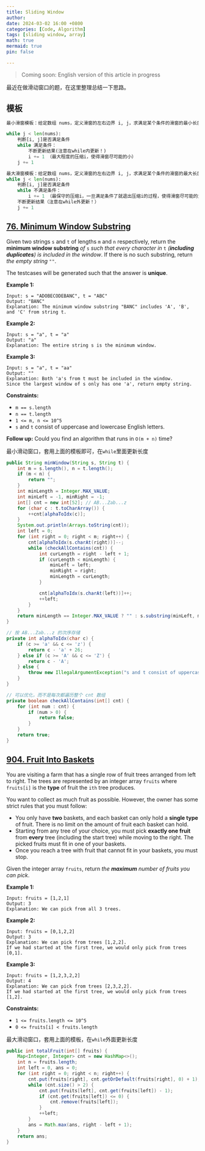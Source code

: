 ```yaml
---
title: Sliding Window
author: 
date: 2024-03-02 16:00 +0800
categories: [Code, Algorithm]
tags: [sliding window, array]
math: true
mermaid: true
pin: false

---
```




> Coming soon: English version of this article in progress



最近在做滑动窗口的题，在这里整理总结一下思路。

## 模板

```python
最小滑窗模板：给定数组 nums，定义滑窗的左右边界 i, j，求满足某个条件的滑窗的最小长度。

while j < len(nums):
    判断[i, j]是否满足条件
    while 满足条件：
        不断更新结果(注意在while内更新！)
        i += 1 （最大程度的压缩i，使得滑窗尽可能的小）
    j += 1

最大滑窗模板：给定数组 nums，定义滑窗的左右边界 i, j，求满足某个条件的滑窗的最大长度。
while j < len(nums):
    判断[i, j]是否满足条件
    while 不满足条件：
        i += 1 （最保守的压缩i，一旦满足条件了就退出压缩i的过程，使得滑窗尽可能的大）
    不断更新结果（注意在while外更新！）
    j += 1
```



## [76. Minimum Window Substring](https://leetcode.cn/problems/minimum-window-substring/)

Given two strings `s` and `t` of lengths `m` and `n` respectively, return the **minimum window substring** *of* `s` *such that every character in* `t` *(**including duplicates**) is included in the window*. If there is no such substring, return *the empty string* `""`.



The testcases will be generated such that the answer is **unique**.

 

**Example 1:**

```
Input: s = "ADOBECODEBANC", t = "ABC"
Output: "BANC"
Explanation: The minimum window substring "BANC" includes 'A', 'B', and 'C' from string t.
```

**Example 2:**

```
Input: s = "a", t = "a"
Output: "a"
Explanation: The entire string s is the minimum window.
```

**Example 3:**

```
Input: s = "a", t = "aa"
Output: ""
Explanation: Both 'a's from t must be included in the window.
Since the largest window of s only has one 'a', return empty string.
```

 

**Constraints:**

- `m == s.length`
- `n == t.length`
- `1 <= m, n <= 10^5`
- `s` and `t` consist of uppercase and lowercase English letters.

 

**Follow up:** Could you find an algorithm that runs in `O(m + n)` time?



最小滑动窗口，套用上面的模板即可，在`while`里面更新长度

```java
public String minWindow(String s, String t) {
    int m = s.length(), n = t.length();
    if (m < n) {
        return "";
    }
    int minLength = Integer.MAX_VALUE;
    int minLeft = -1, minRight = -1;
    int[] cnt = new int[52]; // AB...Zab...z
    for (char c : t.toCharArray()) {
        ++cnt[alphaToIdx(c)];
    }
    System.out.println(Arrays.toString(cnt));
    int left = 0;
    for (int right = 0; right < m; right++) {
        cnt[alphaToIdx(s.charAt(right))]--;
        while (checkAllContains(cnt)) {
            int curLength = right - left + 1;
            if (curLength < minLength) {
                minLeft = left;
                minRight = right;
                minLength = curLength;
            }

            cnt[alphaToIdx(s.charAt(left))]++;
            ++left;
        }
    }
    return minLength == Integer.MAX_VALUE ? "" : s.substring(minLeft, minRight + 1);
}

// 按 AB...Zab...z 的次序存储
private int alphaToIdx(char c) {
    if (c >= 'a' && c <= 'z') {
        return c - 'a' + 26;
    } else if (c >= 'A' && c <= 'Z') {
        return c - 'A';
    } else {
        throw new IllegalArgumentException("s and t consist of uppercase and lowercase English letters.");
    }
}

// 可以优化，而不是每次都遍历整个 cnt 数组
private boolean checkAllContains(int[] cnt) {
    for (int num : cnt) {
        if (num > 0) {
            return false;
        }
    }
    return true;
}
```



## [904. Fruit Into Baskets](https://leetcode.cn/problems/fruit-into-baskets/)

You are visiting a farm that has a single row of fruit trees arranged from left to right. The trees are represented by an integer array `fruits` where `fruits[i]` is the **type** of fruit the `ith` tree produces.

You want to collect as much fruit as possible. However, the owner has some strict rules that you must follow:

- You only have **two** baskets, and each basket can only hold a **single type** of fruit. There is no limit on the amount of fruit each basket can hold.
- Starting from any tree of your choice, you must pick **exactly one fruit** from **every** tree (including the start tree) while moving to the right. The picked fruits must fit in one of your baskets.
- Once you reach a tree with fruit that cannot fit in your baskets, you must stop.

Given the integer array `fruits`, return *the **maximum** number of fruits you can pick*.

 

**Example 1:**

```
Input: fruits = [1,2,1]
Output: 3
Explanation: We can pick from all 3 trees.
```

**Example 2:**

```
Input: fruits = [0,1,2,2]
Output: 3
Explanation: We can pick from trees [1,2,2].
If we had started at the first tree, we would only pick from trees [0,1].
```

**Example 3:**

```
Input: fruits = [1,2,3,2,2]
Output: 4
Explanation: We can pick from trees [2,3,2,2].
If we had started at the first tree, we would only pick from trees [1,2].
```

 

**Constraints:**

- `1 <= fruits.length <= 10^5`
- `0 <= fruits[i] < fruits.length`



最大滑动窗口，套用上面的模板，在`while`外面更新长度

```java
public int totalFruit(int[] fruits) {
    Map<Integer, Integer> cnt = new HashMap<>();
    int n = fruits.length;
    int left = 0, ans = 0;
    for (int right = 0; right < n; right++) {
        cnt.put(fruits[right], cnt.getOrDefault(fruits[right], 0) + 1);
        while (cnt.size() > 2) {
            cnt.put(fruits[left], cnt.get(fruits[left]) - 1);
            if (cnt.get(fruits[left]) <= 0) {
                cnt.remove(fruits[left]);
            }
            ++left;
        }
        ans = Math.max(ans, right - left + 1);
    }
    return ans;
}
```

